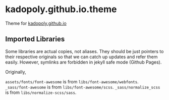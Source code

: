 kadopoly.github.io.theme
===

Theme for [kadopoly.github.io](https://kadopoly.github.io/)


Imported Libraries
---

Some libraries are actual copies, not aliases. They should be just pointers to their respective originals so that we can catch up updates and refer them easily. However, symlinks are forbidden in jekyll safe mode (Github Pages).

Originally,

`assets/fonts/font-awesome` is from `libs/font-awesome/webfonts`.
`_sass/font-awesome` is from `libs/font-awesome/scss`.
`_sass/normalize_scss` is from `libs/normalize-scss/sass`.

